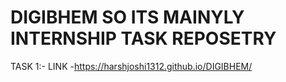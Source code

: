 # DIGIBHEM SO ITS MAINYLY INTERNSHIP TASK REPOSETRY
TASK 1:- LINK -https://harshjoshi1312.github.io/DIGIBHEM/
